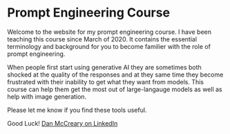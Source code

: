 # Prompt Engineering Course

Welcome to the website for my prompt engineering course.  I have
been teaching this course since March of 2020.  It contains
the essential terminology and background for you to
become familier with the role of prompt engineering.

When people first start using generative AI they are sometimes both
shocked at the quality of the responses and at they same time
they become frustrated with their inability to get what they
want from models.  This course can help them get the most
out of large-langauge models as well as help with
image generation.

Please let me know if you find these tools useful.

Good Luck! [Dan McCreary on LinkedIn](https://www.linkedin.com/in/danmccreary/)
